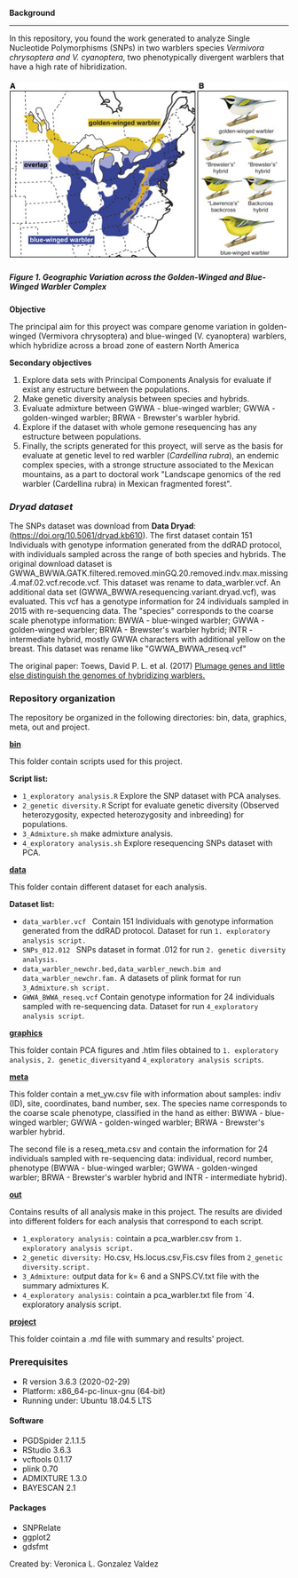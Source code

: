 **Background**

***

In this repository, you found the work generated to analyze Single Nucleotide Polymorphisms (SNPs) in two warblers species *Vermivora chrysoptera and  V. cyanoptera*, two phenotypically divergent warblers that have a high rate of hibridization. 



##### <div align="center"> ![](gr1.jpg) 

##### **Figure 1.**  Geographic Variation across the Golden-Winged and Blue-Winged Warbler Complex

**Objective**

The principal aim for this proyect was  compare genome variation in golden-winged (Vermivora chrysoptera) and blue-winged (V. cyanoptera) warblers, which hybridize across a broad zone of eastern North America  

**Secondary objectives**

1. Explore data sets with Principal Components Analysis for evaluate if exist any estructure between the populations.
2. Make genetic diversity analysis between species and hybrids.
3. Evaluate admixture between GWWA - blue-winged warbler; GWWA - golden-winged warbler; BRWA - Brewster's warbler hybrid.
4. Explore if the dataset with whole gemone resequencing has any estructure between populations. 
5. Finally, the scripts generated for this proyect, will serve as the basis for evaluate at genetic level to red warbler (*Cardellina rubra*), an endemic complex species, with a stronge structure associated to the Mexican mountains, as a part to doctoral work "Landscape genomics of the red warbler (Cardellina rubra) in Mexican fragmented forest".

### *Dryad dataset*

The SNPs dataset was download from **Data Dryad**: (https://doi.org/10.5061/dryad.kb610). The first dataset contain 151 Individuals with genotype information generated from the ddRAD protocol, with individuals sampled across the range of both species and hybrids. The original download dataset is GWWA_BWWA.GATK.filtered.removed.minGQ.20.removed.indv.max.missing.4.maf.02.vcf.recode.vcf. This dataset was rename to data_warbler.vcf.
An additional data set (GWWA_BWWA.resequencing.variant.dryad.vcf), was evaluated. This vcf has a genotype information for 24 individuals sampled in 2015 with re-sequencing data.  The "species" corresponds to the coarse scale phenotype information: BWWA - blue-winged warbler; GWWA - golden-winged warbler; BRWA - Brewster's warbler hybrid; INTR - intermediate hybrid, mostly GWWA characters with additional yellow on the breast. This dataset was rename like "GWWA_BWWA_reseq.vcf"
 

The original paper: Toews, David P. L. et al. (2017) [Plumage genes and little else distinguish the genomes of hybridizing warblers.](https://www.cell.com/current-biology/fulltext/S0960-9822(16)30673-X?_returnURL=https%3A%2F%2Flinkinghub.elsevier.com%2Fretrieve%2Fpii%2FS096098221630673X%3Fshowall%3Dtrue)


### **Repository organization**

The repository be organized in the following directories:
bin, data, graphics, meta, out and project.

**[bin](/bin)**

This folder  contain scripts used for this project.

**Script list:**
 - `1_exploratory analysis.R` Explore the SNP dataset with PCA analyses.
 - `2_genetic diversity.R` Script for evaluate genetic diversity (Observed heterozygosity, expected heterozygosity and inbreeding) for populations.
 - `3_Admixture.sh` make admixture analysis.
 - `4_exploratory analysis.sh` Explore resequencing SNPs dataset with PCA.


**[data](/data)**

This folder contain different dataset for each analysis.

**Dataset list:**
 - `data_warbler.vcf ` Contain 151 Individuals with genotype information generated from the ddRAD protocol. Dataset for run `1. exploratory analysis script.`
 - `SNPs_012.012 ` SNPs dataset in format .012 for run `2. genetic diversity analysis.`
 - `data_warbler_newchr.bed,data_warbler_newch.bim and data_warbler_newchr.fam.` A datasets of plink format for run `3_Admixture.sh script.` 
 - `GWWA_BWWA_reseq.vcf` Contain genotype information for 24 individuals sampled  with re-sequencing data. Dataset for run `4_exploratory analysis script`.

**[graphics](/graphics)**

This folder contain PCA figures and .htlm files obtained to `1. exploratory analysis,` `2. genetic_diversity`and  `4_exploratory analysis scripts`.

**[meta](/meta)**

This folder contain a met_yw.csv file with information about samples: indiv (ID), site, coordinates, band number, sex.
The species name corresponds to the coarse scale phenotype, classified in the hand as either: BWWA - blue-winged warbler; GWWA - golden-winged warbler; BRWA - Brewster's warbler hybrid.

The second file is a reseq_meta.csv and contain the information for 24 individuals sampled  with re-sequencing data: individual, record number, phenotype (BWWA - blue-winged warbler; GWWA - golden-winged warbler; BRWA - Brewster's warbler hybrid and INTR - intermediate hybrid).

**[out](/out)**

Contains results of all analysis make in this project.
The results are divided into different folders for each analysis that correspond to each script.

 - `1_exploratory analysis:` cointain a pca_warbler.csv from `1. exploratory analysis script.`
 - `2_genetic diversity:` Ho.csv, Hs.locus.csv,Fis.csv files from `2_genetic diversity.script.`
 - `3_Admixture:` output data for k= 6 and a SNPS.CV.txt file with the summary admixtures K.
 - `4_exploratory analysis:` cointain a pca_warbler.txt file from `4. exploratory analysis script.

**[project](/project)**

This folder cointain a .md file with summary and results' project.

### Prerequisites
* R version 3.6.3 (2020-02-29)
* Platform: x86_64-pc-linux-gnu (64-bit)
* Running under: Ubuntu 18.04.5 LTS

#### Software
* PGDSpider 2.1.1.5
* RStudio  3.6.3
* vcftools 0.1.17
* plink 0.70
* ADMIXTURE 1.3.0
* BAYESCAN 2.1


#### Packages
- SNPRelate
- ggplot2
- gdsfmt

Created by: Veronica L. Gonzalez Valdez
